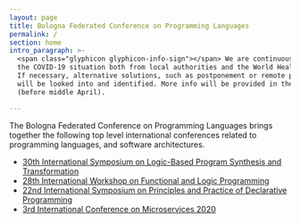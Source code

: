 ```yaml
---
layout: page
title: Bologna Federated Conference on Programming Languages
permalink: /
section: home
intro_paragraph: >-
  <span class="glyphicon glyphicon-info-sign"></span> We are continuously monitoring 
  the COVID-19 situation both from local authorities and the World Health Organization. 
  If necessary, alternative solutions, such as postponement or remote presentations 
  will be looked into and identified. More info will be provided in the next weeks 
  (before middle April).

---
```


The Bologna Federated Conference on Programming Languages brings together the following top level international conferences related to programming languages, and software architectures.

* [30th International Symposium on Logic-Based Program Synthesis and Transformation](https://nms.kcl.ac.uk/maribel.fernandez/LOPSTR2020/)
* [28th International Workshop on Functional and Logic Programming](http://helm.cs.unibo.it/wflp2020/)[](http://www.cse.chalmers.se/~abela/ppdp20/)
* [22nd International Symposium on Principles and Practice of Declarative Programming](http://www.cse.chalmers.se/~abela/ppdp20/)
* [3rd International Conference on Microservices 2020](https://www.conf-micro.services/2020/)
